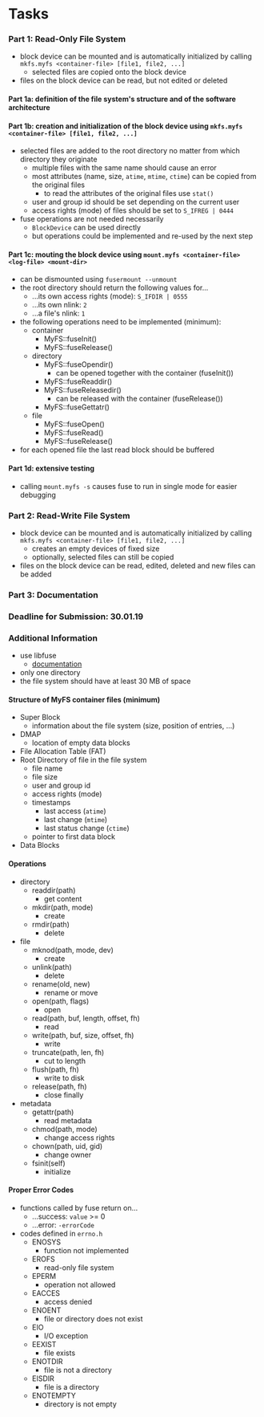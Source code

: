 # Tasks

### Part 1: Read-Only File System
- block device can be mounted and is automatically initialized by calling `mkfs.myfs <container-file> [file1, file2, ...]`
    - selected files are copied onto the block device
- files on the block device can be read, but not edited or deleted

#### Part 1a: definition of the file system's structure and of the software architecture

#### Part 1b: creation and initialization of the block device using `mkfs.myfs <container-file> [file1, file2, ...]`
- selected files are added to the root directory no matter from which directory they originate
    - multiple files with the same name should cause an error
    - most attributes (name, size, `atime`, `mtime`, `ctime`) can be copied from the original files
        - to read the attributes of the original files use `stat()`
    - user and group id should be set depending on the current user
    - access rights (mode) of files should be set to `S_IFREG | 0444`
- fuse operations are not needed necessarily
    - `BlockDevice` can be used directly
    - but operations could be implemented and re-used by the next step

#### Part 1c: mouting the block device using `mount.myfs <container-file> <log-file> <mount-dir>`
- can be dismounted using `fusermount --unmount`
- the root directory should return the following values for...
    - ...its own access rights (mode): `S_IFDIR | 0555`
    - ...its own nlink: `2`
    - ...a file's nlink: `1`
- the following operations need to be implemented (minimum):
    - container
        - MyFS::fuseInit()
        - MyFS::fuseRelease()
    - directory
        - MyFS::fuseOpendir()
            - can be opened together with the container (fuseInit())
        - MyFS::fuseReaddir()
        - MyFS::fuseReleasedir()
            - can be released with the container (fuseRelease())
        - MyFS::fuseGettatr()
    - file
        - MyFS::fuseOpen()
        - MyFS::fuseRead()
        - MyFS::fuseRelease()
- for each opened file the last read block should be buffered

#### Part 1d: extensive testing
- calling `mount.myfs -s` causes fuse to run in single mode for easier debugging

### Part 2: Read-Write File System
- block device can be mounted and is automatically initialized by calling `mkfs.myfs <container-file> [file1, file2, ...]`
    - creates an empty devices of fixed size
    - optionally, selected files can still be copied
- files on the block device can be read, edited, deleted and new files can be added

### Part 3: Documentation

### Deadline for Submission: 30.01.19

### Additional Information
- use libfuse
    - [documentation](http://libfuse.github.io/doxygen/)
- only one directory
- the file system should have at least 30 MB of space

#### Structure of MyFS container files (minimum)
- Super Block
    - information about the file system (size, position of entries, ...)
- DMAP
    - location of empty data blocks
- File Allocation Table (FAT)
- Root Directory of file in the file system
    - file name
    - file size
    - user and group id
    - access rights (mode)
    - timestamps
        - last access (`atime`)
        - last change (`mtime`)
        - last status change (`ctime`)
    - pointer to first data block
- Data Blocks

#### Operations
- directory
    - readdir(path)
        - get content
    - mkdir(path, mode)
        - create
    - rmdir(path)
        - delete
- file
    - mknod(path, mode, dev)
        - create
    - unlink(path)
        - delete
    - rename(old, new)
        - rename or move
    - open(path, flags)
        - open
    - read(path, buf, length, offset, fh)
        - read
    - write(path, buf, size, offset, fh)
        - write
    - truncate(path, len, fh)
        - cut to length
    - flush(path, fh)
        - write to disk
    - release(path, fh)
        - close finally
- metadata
    - getattr(path)
        - read metadata
    - chmod(path, mode)
        - change access rights
    - chown(path, uid, gid)
        - change owner
    - fsinit(self)
        - initialize

#### Proper Error Codes
- functions called by fuse return on...
    - ...success: `value` >= 0
    - ...error: `-errorCode`
- codes defined in `errno.h`
    - ENOSYS
        - function not implemented
    - EROFS
        - read-only file system
    - EPERM
        - operation not allowed
    - EACCES
        - access denied
    - ENOENT
        - file or directory does not exist
    - EIO
        - I/O exception
    - EEXIST
        - file exists
    - ENOTDIR
        - file is not a directory
    - EISDIR
        - file is a directory
    - ENOTEMPTY
        - directory is not empty
